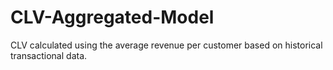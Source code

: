 # CLV-Aggregated-Model
CLV calculated using the average revenue per customer based on historical transactional data.
